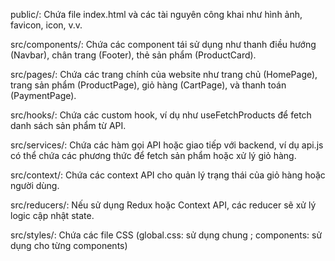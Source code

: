 public/: Chứa file index.html và các tài nguyên công khai như hình ảnh, favicon, icon, v.v.

src/components/: Chứa các component tái sử dụng như thanh điều hướng (Navbar), chân trang (Footer), thẻ sản phẩm (ProductCard).

src/pages/: Chứa các trang chính của website như trang chủ (HomePage), trang sản phẩm (ProductPage), giỏ hàng (CartPage), và thanh toán (PaymentPage).

src/hooks/: Chứa các custom hook, ví dụ như useFetchProducts để fetch danh sách sản phẩm từ API.

src/services/: Chứa các hàm gọi API hoặc giao tiếp với backend, ví dụ api.js có thể chứa các phương thức để fetch sản phẩm hoặc xử lý giỏ hàng.

src/context/: Chứa các context API cho quản lý trạng thái của giỏ hàng hoặc người dùng.

src/reducers/: Nếu sử dụng Redux hoặc Context API, các reducer sẽ xử lý logic cập nhật state.

src/styles/: Chứa các file CSS (global.css: sử dụng chung ; components: sử dụng cho từng components)
